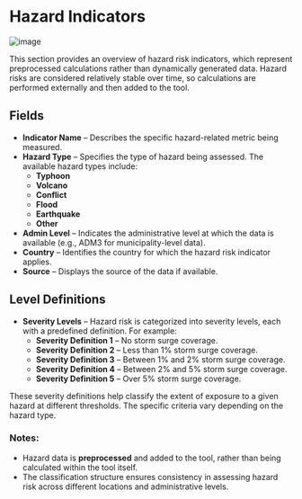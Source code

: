 # Hazard Indicators

![image](https://github.com/user-attachments/assets/39de52c7-9d53-43de-b350-4a8ef089bc04)


This section provides an overview of hazard risk indicators, which represent preprocessed calculations rather than dynamically generated data. Hazard risks are considered relatively stable over time, so calculations are performed externally and then added to the tool.  

## Fields  

- **Indicator Name** – Describes the specific hazard-related metric being measured.  
- **Hazard Type** – Specifies the type of hazard being assessed. The available hazard types include:  
  - **Typhoon**  
  - **Volcano**  
  - **Conflict**  
  - **Flood**  
  - **Earthquake**  
  - **Other**  
- **Admin Level** – Indicates the administrative level at which the data is available (e.g., ADM3 for municipality-level data).  
- **Country** – Identifies the country for which the hazard risk indicator applies.  
- **Source** – Displays the source of the data if available.  

## Level Definitions  

- **Severity Levels** – Hazard risk is categorized into severity levels, each with a predefined definition. For example:  
  - **Severity Definition 1** – No storm surge coverage.  
  - **Severity Definition 2** – Less than 1% storm surge coverage.  
  - **Severity Definition 3** – Between 1% and 2% storm surge coverage.  
  - **Severity Definition 4** – Between 2% and 5% storm surge coverage.  
  - **Severity Definition 5** – Over 5% storm surge coverage.  

These severity definitions help classify the extent of exposure to a given hazard at different thresholds. The specific criteria vary depending on the hazard type.  

### Notes:  
- Hazard data is **preprocessed** and added to the tool, rather than being calculated within the tool itself.  
- The classification structure ensures consistency in assessing hazard risk across different locations and administrative levels.  

